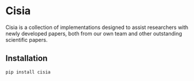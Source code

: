 # Cisia

Cisia is a collection of implementations designed to assist researchers with newly developed papers, both from our own team and other outstanding scientific papers.

## Installation

```bash
pip install cisia
